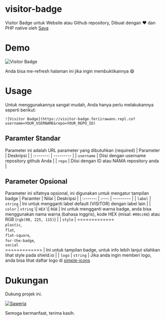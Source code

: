 # visitor-badge

Visitor Badge untuk Website atau Github repository, Dibuat dengan ❤ dan PHP native oleh [Saya](https://github.com/feri-irawan)

# Demo

![Visitor Badge](https://visitor-badge.feriirawann.repl.co?username=feri-irawan&repo=visitor-badge&style=for-the-badge)

Anda bisa me-refresh halaman ini jika ingin membuktikannya 😄

# Usage

Untuk menggunakannya sangat mudah, Anda hanya perlu melakukannya seperti berikut:

```
![Visitor Badge](https://visitor-badge.feriirawann.repl.co?username=YOUR_USERNAME&repo=YOUR_REPO_ID)
```

## Paramter Standar

Parameter ini adalah URL parameter yang dibutuhkan (required)
| Parameter | Deskripsi |
| :-------: | --------- |
| `username` | Diisi dengan username repository github Anda |
| `repo` | Diisi dengan ID atau NAMA repository anda |

## Parameter Opsional

Parameter ini sifatnya opsional, ini digunakan untuk mengatur tampilan badge
| Paramter | Nilai | Deskripsi |
| :------: | :---: | --------- |
| `label` | `string` | Ini untuk mengganti label default (VISITOR) dengan label lain |
| `color` | `string` \\| `HEX` \\| `RGB` | Ini untuk mengganti warna badge, anda bisa menggunakan nama warna (bahasa inggris), kode HEX (misal: `#00cc66`) atau RGB (`rgb(90, 225, 115)`) |
| `style` | ============= <br> `plastic`, <br> `flat`, <br> `flat-square`, <br> `for-the-badge`, <br> `social` <br> ============= | Ini untuk tampilan badge, untuk info lebih lanjut silahkan lihat style pada shield.io |
| `logo` | `string` | Jika anda ingin memberi logo, anda bisa lihat daftar logo di [simple-icons](https://github.com/simple-icons/simple-icons/blob/develop/slugs.md)

# Dukungan

Dukung projek ini.

[![Saweria](https://img.shields.io/badge/-SAWERIA-orange?style=for-the-badge)](https://saweria.co/feriirawans)

Semoga bermanfaat, terima kasih.
